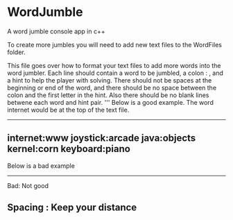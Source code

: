 # WordJumble
A word jumble console app in c++

To create more jumbles you will need to add new text files to the WordFiles folder.

This file goes over how to format your text files to add more words into the word jumbler.
Each line should contain a word to be jumbled, a colon : , and a hint to help the player with solving.
There should not be spaces at the beginning or end of the word, and there should be no space between 
the colon and the first letter in the hint. Also there should be no blank lines betwene each word and hint 
pair.
'''
Below is a good example. The word internet would be at the top of the text file.
____________________
internet:www
joystick:arcade
java:objects
kernel:corn
keyboard:piano
--------------------
Below is a bad example
_________________________________

 Bad: Not good

Spacing    : Keep your distance    
---------------------------------
```
